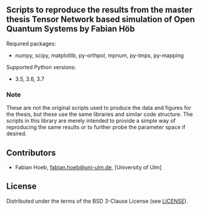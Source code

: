 ## Scripts to reproduce the results from the master thesis Tensor Network based simulation of Open Quantum Systems by Fabian Höb


Required packages:

* numpy, scipy, matplotlib, py-orthpol, mpnum, py-tmps, py-mapping

Supported Python versions:

* 3.5, 3.6, 3.7

### Note
These are not the original scripts used to produce the data and figures for the thesis,
but these use the same libraries and similar code structure. The scripts in this library are merely intended
to provide a simple way of reproducing the same results or to further probe the parameter space if desired.


## Contributors

* Fabian Hoeb, <fabian.hoeb@uni-ulm.de>, [University of Ulm]


## License

Distributed under the terms of the BSD 3-Clause License (see [LICENSE](LICENSE)).
